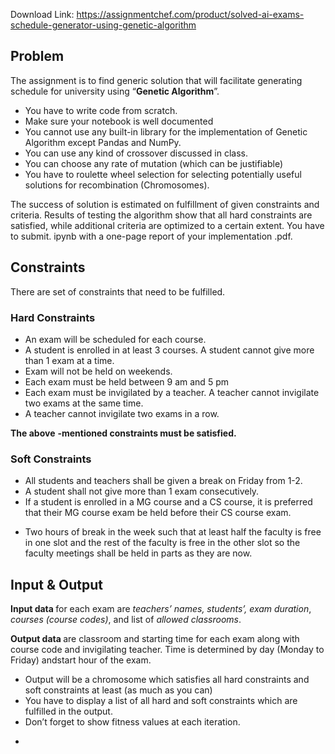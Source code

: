 Download Link: https://assignmentchef.com/product/solved-ai-exams-schedule-generator-using-genetic-algorithm
<br>
<h2>Problem<sub>      </sub></h2>

The assignment is to find generic solution that will facilitate generating schedule for university using “<strong>Genetic Algorithm</strong>”.




<ul>

 <li>You have to write code from scratch.</li>

 <li>Make sure your notebook is well documented</li>

 <li>You cannot use any built-in library for the implementation of Genetic Algorithm except Pandas        and NumPy.</li>

 <li>You can use any kind of crossover discussed in class.</li>

 <li>You can choose any rate of mutation (which can be justifiable)</li>

 <li>You have to roulette wheel selection for selecting potentially useful solutions for recombination (Chromosomes).</li>

</ul>




The success of solution is estimated on fulfillment of given constraints and criteria. Results of testing the algorithm show that all hard constraints are satisfied, while additional criteria are optimized to a certain extent. You have to submit. ipynb with a one-page report of your implementation .pdf.




<h2>Constraints<sub>            </sub></h2>

There are set of constraints that need to be fulfilled.




<h3>Hard Constraints</h3>

<ul>

 <li>An exam will be scheduled for each course.</li>

 <li>A student is enrolled in at least 3 courses. A student cannot give more than 1 exam at a time.</li>

 <li>Exam will not be held on weekends.</li>

 <li>Each exam must be held between 9 am and 5 pm</li>

 <li>Each exam must be invigilated by a teacher. A teacher cannot invigilate two exams at the same time.</li>

 <li>A teacher cannot invigilate two exams in a row.</li>

</ul>

<strong>The above</strong> <strong>-mentioned constraints must be satisfied.</strong>

<h3>Soft Constraints</h3>




<ul>

 <li>All students and teachers shall be given a break on Friday from 1-2.</li>

 <li>A student shall not give more than 1 exam consecutively.</li>

 <li>If a student is enrolled in a MG course and a CS course, it is preferred that their MG course exam be held before their CS course exam.</li>

</ul>




<ul>

 <li>Two hours of break in the week such that at least half the faculty is free in one slot and the rest of the faculty is free in the other slot so the faculty meetings shall be held in parts as they are now.</li>

</ul>

<h2>Input &amp; Output<sub>   </sub></h2>

<strong>Input data </strong>for each exam are <em>teachers’ names, students’, exam duration</em>, <em>courses (course codes)</em>, and list of <em>allowed classrooms</em>.




<strong>Output data </strong>are classroom and starting time for each exam along with course code and invigilating teacher. Time is determined by day (Monday to Friday) andstart hour of the exam.




<ul>

 <li>Output will be a chromosome which satisfies all hard constraints and soft constraints at least     (as much as you can)</li>

 <li>You have to display a list of all hard and soft constraints which are fulfilled in the output.</li>

 <li>Don’t forget to show fitness values at each iteration.</li>

</ul>







<ul>

 <li></li>

</ul>